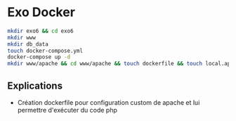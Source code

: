 
# Exo Docker


```bash
mkdir exo6 && cd exo6
mkdir www
mkdir db_data
touch docker-compose.yml
docker-compose up -d
mkdir www/apache && cd www/apache && touch dockerfile && touch local.apache.conf
```


## Explications

- Création dockerfile pour configuration custom de apache et lui permettre d'exécuter du code php

